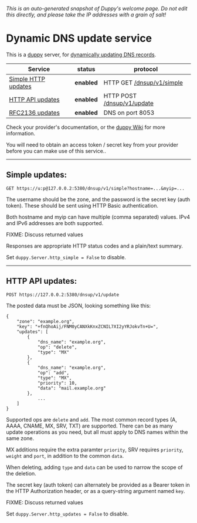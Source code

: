 *This is an auto-generated snapshot of Duppy's welcome page. Do not edit
this directly, and please take the IP addresses with a grain of salt!*

# Dynamic DNS update service

This is a [duppy](https://github.com/pagekite/duppy/) server, for
[dynamically updating DNS records](https://en.wikipedia.org/wiki/Dynamic_DNS).

| Service                                                | status | protocol |
| ------------------------------------------------------ | ------ | -------- |
| [Simple HTTP updates](#simple)                                   | **enabled** | HTTP GET [/dnsup/v1/simple](/dnsup/v1/simple) |
| [HTTP API updates](#update)                                      | **enabled** | HTTP POST [/dnsup/v1/update](/dnsup/v1/update) |
| [RFC2136 updates](https://datatracker.ietf.org/doc/html/rfc2136) | **enabled** | DNS on port 8053 |

Check your provider's documentation, or the
[duppy Wiki](https://github.com/pagekite/duppy/wiki) for more information.

You will need to obtain an access token / secret key from your provider
before you can make use of this service.</a>.

------------------------------------------------------------------------------

<a name="simple"></a>

## Simple updates:


    GET https://u:p@127.0.0.2:5380/dnsup/v1/simple?hostname=...&myip=...

The username should be the zone, and the password is the
secret key (auth token). These should be sent using HTTP Basic
authentication.

Both hostname and myip can have multiple (comma separated)
values. IPv4 and IPv6 addresses are both supported.

FIXME: Discuss returned values

Responses are appropriate HTTP status codes and a plain/text
summary.

Set `duppy.Server.http_simple = False` to disable.


---------


<a name="update"></a>

## HTTP API updates:


    POST https://127.0.0.2:5380/dnsup/v1/update

The posted data must be JSON, looking something like this:

    {
        "zone": "example.org",
        "key": "+fnQhoAij/FNM0yCANXkKnxZCNIL7XI2yYRJokvTn+U=",
        "updates": [
            {
                "dns_name": "example.org",
                "op": "delete",
                "type": "MX"
            },
            {
                "dns_name": "example.org",
                "op": "add",
                "type": "MX",
                "priority": 10,
                "data": "mail.example.org"
            },
                ...
        ]
    }


Supported ops are `delete` and `add`. The most common record
types (A, AAAA, CNAME, MX, SRV, TXT) are supported. There can be
as many update operations as you need, but all must apply to DNS
names within the same zone.

MX additions require the extra paramter `priority`, SRV requires
`priority`, `weight` and `port`, in addition to the common `data`.

When deleting, adding `type` and `data` can be used to narrow
the scope of the deletion.

The secret key (auth token) can alternately be provided as a
Bearer token in the HTTP Authorization header, or as a
query-string argument named `key`.

FIXME: Discuss returned values

Set `duppy.Server.http_updates = False` to disable.
